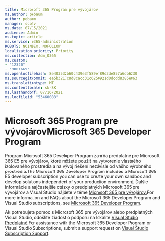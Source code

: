 ```yaml
---
title: Microsoft 365 Program pre vývojárov
ms.author: pebaum
author: pebaum
manager: scotv
ms.date: 07/15/2021
audience: Admin
ms.topic: article
ms.service: o365-administration
ROBOTS: NOINDEX, NOFOLLOW
localization_priority: Priority
ms.collection: Adm_O365
ms.custom:
- "12320"
- "9001669"
ms.openlocfilehash: 8e403532b60c439e3f589ef89d3de857a6db6230
ms.sourcegitcommit: ea5b3217c8d8cacc31c6250921d0dcdd8385e863
ms.translationtype: MT
ms.contentlocale: sk-SK
ms.lasthandoff: 07/16/2021
ms.locfileid: "53460083"
---
```

# <a name="microsoft-365-developer-program"></a><span data-ttu-id="75734-102">Microsoft 365 Program pre vývojárov</span><span class="sxs-lookup"><span data-stu-id="75734-102">Microsoft 365 Developer Program</span></span>

<span data-ttu-id="75734-103">Program Microsoft 365 Developer Program zahŕňa predplatné pre Microsoft 365 E5 pre vývojárov, ktoré môžete použiť na vytvorenie vlastného izolovaného prostredia a na vývoj riešení nezávisle od vášho výrobného prostredia.</span><span class="sxs-lookup"><span data-stu-id="75734-103">The Microsoft 365 Developer Program includes a Microsoft 365 E5 developer subscription you can use to create your own sandbox and develop solutions independent of your production environment.</span></span> <span data-ttu-id="75734-104">Ďalšie informácie a najčastejšie otázky o predplatných Microsoft 365 pre vývojárov a Visual Studio nájdete v téme [Microsoft 365 pre vývojárov.](/office/developer-program/microsoft-365-developer-program)</span><span class="sxs-lookup"><span data-stu-id="75734-104">For more information and FAQs about the Microsoft 365 Developer Program and Visual Studio subscriptions, see [Microsoft 365 Developer Program](/office/developer-program/microsoft-365-developer-program).</span></span>

<span data-ttu-id="75734-105">Ak potrebujete pomoc s Microsoft 365 pre vývojárov alebo predplatných Visual Studio, odošlite žiadosť o podporu na lokalite [Visual Studio Predplatné](https://visualstudio.microsoft.com/subscriptions/support/).</span><span class="sxs-lookup"><span data-stu-id="75734-105">For assistance with the Microsoft 365 Developer Program or Visual Studio Subscriptions, submit a support request on [Visual Studio Subscription Support](https://visualstudio.microsoft.com/subscriptions/support/).</span></span>